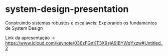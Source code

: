# system-design-presentation
Construindo sistemas robustos e escaláveis: Explorando os fundamentos de System Design


Link da apresentação -> https://www.icloud.com/keynote/036zFGnKT3X9sjA9IBYWqYxzw#Untitled_2
